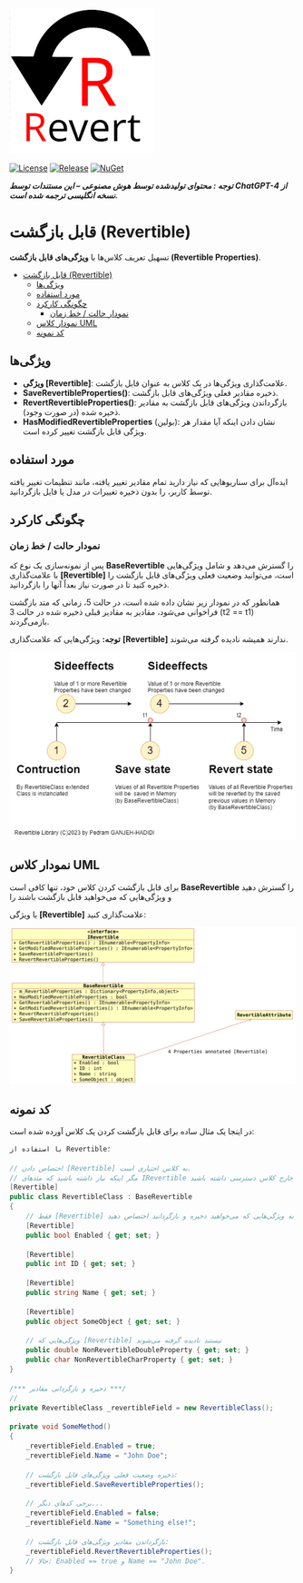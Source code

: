 ![State Diagram](https://raw.githubusercontent.com/pediRAM/Revertible/main/Documentation/icon.png)

[![License](https://img.shields.io/badge/License-MIT-green.svg)](LICENSE)
[![Release](https://img.shields.io/github/release/pediRAM/Revertible.svg?sort=semver)](https://github.com/pediRAM/Revertible/releases)
[![NuGet](https://img.shields.io/nuget/v/Revertible)](https://www.nuget.org/packages/Revertible)

***توجه : محتوای تولیدشده توسط هوش مصنوعی – این مستندات توسط ChatGPT-4 از نسخه انگلیسی ترجمه شده است.***

# قابل بازگشت (Revertible)
تسهیل تعریف کلاس‌ها با **ویژگی‌های قابل بازگشت (Revertible Properties)**.

- [قابل بازگشت (Revertible)](#قابل-بازگشت-revertible)
  - [ویژگی‌ها](#ویژگیها)
  - [مورد استفاده](#مورد-استفاده)
  - [چگونگی کارکرد](#چگونگی-کارکرد)
    - [نمودار حالت / خط زمان](#نمودار-حالت--خط-زمان)
  - [نمودار کلاس UML](#نمودار-کلاس-uml)
  - [کد نمونه](#کد-نمونه)

## ویژگی‌ها
- **ویژگی [Revertible]**: علامت‌گذاری ویژگی‌ها در یک کلاس به عنوان قابل بازگشت.
- **SaveRevertibleProperties()**: ذخیره مقادیر فعلی ویژگی‌های قابل بازگشت.
- **RevertRevertibleProperties()**: بازگرداندن ویژگی‌های قابل بازگشت به مقادیر ذخیره شده (در صورت وجود).
- **HasModifiedRevertibleProperties** (بولین): نشان دادن اینکه آیا مقدار هر ویژگی قابل بازگشت تغییر کرده است.

## مورد استفاده
ایده‌آل برای سناریوهایی که نیاز دارید تمام مقادیر تغییر یافته، مانند تنظیمات تغییر یافته توسط کاربر، را بدون ذخیره تغییرات در مدل یا فایل بازگردانید.

## چگونگی کارکرد
### نمودار حالت / خط زمان
پس از نمونه‌سازی یک نوع که **BaseRevertible** را گسترش می‌دهد و شامل ویژگی‌هایی با علامت‌گذاری **[Revertible]** است، می‌توانید وضعیت فعلی ویژگی‌های قابل بازگشت را ذخیره کنید تا در صورت نیاز بعداً آنها را بازگردانید.

همانطور که در نمودار زیر نشان داده شده است، در حالت 5، زمانی که متد بازگشت فراخوانی می‌شود، مقادیر به مقادیر قبلی ذخیره شده در حالت 3 (t2 == t1) بازمی‌گردند.

**توجه:** ویژگی‌هایی که علامت‌گذاری **[Revertible]** ندارند همیشه نادیده گرفته می‌شوند.

![نمودار حالت](https://raw.githubusercontent.com/pediRAM/Revertible/main/Documentation/Timeline.drawio.png)

## نمودار کلاس UML
برای قابل بازگشت کردن کلاس خود، تنها کافی است **BaseRevertible** را گسترش دهید و ویژگی‌هایی که می‌خواهید قابل بازگشت باشند را

 با ویژگی **[Revertible]** علامت‌گذاری کنید:

![نمودار کلاس UML](https://raw.githubusercontent.com/pediRAM/Revertible/main/Documentation/Klassendiagramm.png)

## کد نمونه
در اینجا یک مثال ساده برای قابل بازگشت کردن یک کلاس آورده شده است:
```cs
با استفاده از Revertible؛

// اختصاص دادن [Revertible] به کلاس اختیاری است،
// مگر اینکه نیاز داشته باشید که متدهای IRevertible را از خارج کلاس دسترسی داشته باشید.
[Revertible]
public class RevertibleClass : BaseRevertible
{
    // فقط [Revertible] را به ویژگی‌هایی که می‌خواهید ذخیره و بازگردانید اختصاص دهید.
    [Revertible]
    public bool Enabled { get; set; }

    [Revertible]
    public int ID { get; set; }

    [Revertible]
    public string Name { get; set; }

    [Revertible]
    public object SomeObject { get; set; }

    // ویژگی‌هایی که [Revertible] نیستند نادیده گرفته می‌شوند
    public double NonRevertibleDoubleProperty { get; set; }
    public char NonRevertibleCharProperty { get; set; }
}

/*** ذخیره و بازگردانی مقادیر ***/
// 
private RevertibleClass _revertibleField = new RevertibleClass();

private void SomeMethod()
{
    _revertibleField.Enabled = true;
    _revertibleField.Name = "John Doe";

    // ذخیره وضعیت فعلی ویژگی‌های قابل بازگشت:
    _revertibleField.SaveRevertibleProperties();

    // برخی کدهای دیگر...
    _revertibleField.Enabled = false;
    _revertibleField.Name = "Something else!";

    // بازگرداندن مقادیر ویژگی‌های قابل بازگشت:
    _revertibleField.RevertRevertibleProperties();
    // حالا: Enabled == true و Name == "John Doe".
}
```
